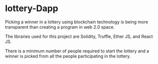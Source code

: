# lottery-Dapp
Picking a winner in a lottery using blockchain technology is being more transparent than creating a program in web 2.0 space. 

The libraries used for this project are Solidity, Truffle, Ether JS, and React JS. 

There is a minimum number of people required to start the lottery and a winner is picked from all the people participating in the lottery.
